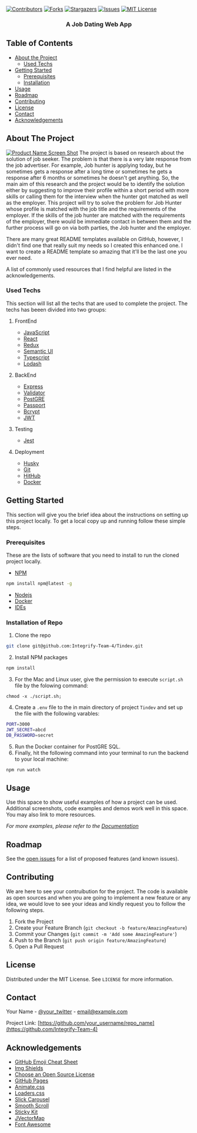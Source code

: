 
[![Contributors][contributors-shield]][contributors-url]
[![Forks][forks-shield]][forks-url]
[![Stargazers][stars-shield]][stars-url]
[![Issues][issues-shield]][issues-url]
[![MIT License][license-shield]][license-url]




  <h3 align="center">A Job Dating Web App</h3>

  <p align="center">
    



<!-- TABLE OF CONTENTS -->
## Table of Contents

* [About the Project](#about-the-project)
  * [Used Techs](#used-techs)
* [Getting Started](#getting-started)
  * [Prerequisites](#prerequisites)
  * [Installation](#installation)
* [Usage](#usage)
* [Roadmap](#roadmap)
* [Contributing](#contributing)
* [License](#license)
* [Contact](#contact)
* [Acknowledgements](#acknowledgements)



<!-- ABOUT THE PROJECT -->
## About The Project

[![Product Name Screen Shot][product-screenshot]](https://example.com)
The project is based on research about the solution of job seeker.  The problem is that there is a very late response from the 
job advertiser. For example, Job hunter is applying today, but he sometimes gets a response after a long time or sometimes he gets
a response after 6 months  or sometimes he doesn't get anything. So, the main aim of this research and the project would be to identify
the solution either by suggesting to improve their profile within a short period with more skills or calling them for the interview when
the hunter got matched as well as the employer. This project will try to solve the problem for Job Hunter whose profile is matched with the
job title and the requirements of the employer. If the skills of the job hunter are matched with the requirements of the employer, 
there would be immediate contact in between them and the further process will go on via both parties, the Job hunter and the employer.

There are many great README templates available on GitHub, however, I didn't find one that really suit my needs so I created this enhanced one. I want to create a README template so amazing that it'll be the last one you ever need.

A list of commonly used resources that I find helpful are listed in the acknowledgements.

### Used Techs
This section will list all the techs that are used to complete the project. The techs has beeen divided into two groups: 
1. FrontEnd
    * [JavaScript](https://developer.mozilla.org/en-US/docs/Web/JavaScript)
    * [React](https://reactjs.org)
    * [Redux](https://react-redux.js.org/)
    * [Semantic UI](https://semantic-ui.com/)
    * [Typescript](https://www.typescriptlang.org/)
    * [Lodash](https://lodash.com/)

2. BackEnd
    * [Express](https://expressjs.com/)
    * [Validator](https://www.npmjs.com/package/validatorjs)
    * [PostGRE](https://www.postgresql.org/)
    * [Passport](https://www.npmjs.com/package/passport)
    * [Bcrypt](https://www.npmjs.com/package/bcrypt)
    * [JWT](https://jwt.io/)
3. Testing
    * [Jest](https://jestjs.io/)
4. Deployment
    * [Husky](https://www.npmjs.com/package/husky)
    * [Git](https://git-scm.com/)
    * [HitHub](https://github.com)
    * [Docker](https://www.docker.com)

<!-- GETTING STARTED -->
## Getting Started
This section will give you the brief idea about the instructions on setting up this project locally. 
To get a local copy up and running follow these simple steps.

### Prerequisites
These are the lists of software that you need to install to run the cloned project locally.
* [NPM](https://www.npmjs.com/)
```sh
npm install npm@latest -g
```
* [Nodejs](https://nodejs.org/en/)
* [Docker](https://docker.com)
* [IDEs](https://code.visualstudio.com/)


### Installation of Repo


1. Clone the repo
```sh
git clone git@github.com:Integrify-Team-4/Tindev.git
```
2. Install NPM packages
```sh
npm install
```
3. For the Mac and Linux user, give the permission to execute `script.sh` file by the folowing command: 
```JS
chmod -x ./script.sh;
```
4. Create a `.env` file to the in main directory of project `Tindev` and set up the file with the following varables:
```sh
PORT=3000
JWT_SECRET=abcd
DB_PASSWORD=secret
```
5. Run the Docker container for PostGRE SQL.
6. Finally, hit the following command into your terminal to run the backend to your local machine:
```sh 
npm run watch
```



<!-- USAGE EXAMPLES -->
## Usage

Use this space to show useful examples of how a project can be used. Additional screenshots, code examples and demos work well in this space. You may also link to more resources.

_For more examples, please refer to the [Documentation](https://example.com)_



<!-- ROADMAP -->
## Roadmap

See the [open issues](https://github.com/Integrify-Team-4/Tindev/issues) for a list of proposed features (and known issues).



<!-- CONTRIBUTING -->
## Contributing

We are here to see your contruíbution for the project. The code is available as open sources and when you are going to implement a new feature or any idea, we would love to see your ideas and kindly request you to follow the following steps.

1. Fork the Project
2. Create your Feature Branch (`git checkout -b feature/AmazingFeature`)
3. Commit your Changes (`git commit -m 'Add some AmazingFeature'`)
4. Push to the Branch (`git push origin feature/AmazingFeature`)
5. Open a Pull Request



<!-- LICENSE -->
## License

Distributed under the MIT License. See `LICENSE` for more information.



<!-- CONTACT -->
## Contact

Your Name - [@your_twitter](https://twitter.com/your_username) - email@example.com

Project Link: [https://github.com/your_username/repo_name](https://github.com/Integrify-Team-4)



<!-- ACKNOWLEDGEMENTS -->
## Acknowledgements
* [GitHub Emoji Cheat Sheet](https://www.webpagefx.com/tools/emoji-cheat-sheet)
* [Img Shields](https://shields.io)
* [Choose an Open Source License](https://choosealicense.com)
* [GitHub Pages](https://pages.github.com)
* [Animate.css](https://daneden.github.io/animate.css)
* [Loaders.css](https://connoratherton.com/loaders)
* [Slick Carousel](https://kenwheeler.github.io/slick)
* [Smooth Scroll](https://github.com/cferdinandi/smooth-scroll)
* [Sticky Kit](http://leafo.net/sticky-kit)
* [JVectorMap](http://jvectormap.com)
* [Font Awesome](https://fontawesome.com)





<!-- MARKDOWN LINKS & IMAGES -->
<!-- https://www.markdownguide.org/basic-syntax/#reference-style-links -->
[contributors-shield]: https://img.shields.io/github/contributors/othneildrew/Best-README-Template.svg?style=flat-square
[contributors-url]: https://github.com/Integrify-Team-4/Tindev/graphs/contributors
[forks-shield]: https://img.shields.io/github/forks/othneildrew/Best-README-Template.svg?style=flat-square
[forks-url]: https://github.com/Integrify-Team-4/Tindev/network/members
[stars-shield]: https://img.shields.io/github/stars/othneildrew/Best-README-Template.svg?style=flat-square
[stars-url]: https://github.com/Integrify-Team-4/Tindev/stargazers
[issues-shield]: https://img.shields.io/github/issues/othneildrew/Best-README-Template.svg?style=flat-square
[issues-url]: https://github.com/Integrify-Team-4/Tindev/issues
[license-shield]: https://img.shields.io/github/license/othneildrew/Best-README-Template.svg?style=flat-square
[license-url]: https://github.com/othneildrew/Best-README-Template/blob/master/LICENSE.txt

[product-screenshot]: images/screenshot.png
